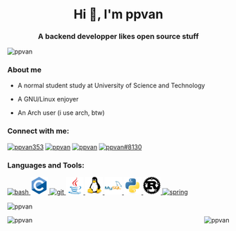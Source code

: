 <h1 align="center">Hi 👋, I'm ppvan</h1>
<h3 align="center">A backend developper likes open source stuff</h3>

<p align="left"> <img src="https://komarev.com/ghpvc/?username=ppvan&label=Profile%20views&color=0e75b6&style=flat" alt="ppvan" /> </p>

<h3 align="left">About me</h3>

- A normal student study at University of Science and Technology

- A GNU/Linux enjoyer

- An Arch user (i use arch, btw)
<h3 align="left">Connect with me:</h3>
<p align="left">
<a href="https://fb.com/ppvan353" target="blank"><img align="center" src="https://raw.githubusercontent.com/rahuldkjain/github-profile-readme-generator/master/src/images/icons/Social/facebook.svg" alt="ppvan353" height="30" width="40" /></a>
<a href="https://www.youtube.com/c/ppvan" target="blank"><img align="center" src="https://raw.githubusercontent.com/rahuldkjain/github-profile-readme-generator/master/src/images/icons/Social/youtube.svg" alt="ppvan" height="30" width="40" /></a>
<a href="https://www.leetcode.com/ppvan" target="blank"><img align="center" src="https://raw.githubusercontent.com/rahuldkjain/github-profile-readme-generator/master/src/images/icons/Social/leet-code.svg" alt="ppvan" height="30" width="40" /></a>
<a href="https://discord.gg/ppvan#8130" target="blank"><img align="center" src="https://raw.githubusercontent.com/rahuldkjain/github-profile-readme-generator/master/src/images/icons/Social/discord.svg" alt="ppvan#8130" height="30" width="40" /></a>
</p>

<h3 align="left">Languages and Tools:</h3>
<p align="left"> <a href="https://www.gnu.org/software/bash/" target="_blank" rel="noreferrer"> <img src="https://www.vectorlogo.zone/logos/gnu_bash/gnu_bash-icon.svg" alt="bash" width="40" height="40"/> </a> <a href="https://www.cprogramming.com/" target="_blank" rel="noreferrer"> <img src="https://raw.githubusercontent.com/devicons/devicon/master/icons/c/c-original.svg" alt="c" width="40" height="40"/> </a> <a href="https://git-scm.com/" target="_blank" rel="noreferrer"> <img src="https://www.vectorlogo.zone/logos/git-scm/git-scm-icon.svg" alt="git" width="40" height="40"/> </a> <a href="https://www.java.com" target="_blank" rel="noreferrer"> <img src="https://raw.githubusercontent.com/devicons/devicon/master/icons/java/java-original.svg" alt="java" width="40" height="40"/> </a> <a href="https://www.linux.org/" target="_blank" rel="noreferrer"> <img src="https://raw.githubusercontent.com/devicons/devicon/master/icons/linux/linux-original.svg" alt="linux" width="40" height="40"/> </a> <a href="https://www.mysql.com/" target="_blank" rel="noreferrer"> <img src="https://raw.githubusercontent.com/devicons/devicon/master/icons/mysql/mysql-original-wordmark.svg" alt="mysql" width="40" height="40"/> </a> <a href="https://www.python.org" target="_blank" rel="noreferrer"> <img src="https://raw.githubusercontent.com/devicons/devicon/master/icons/python/python-original.svg" alt="python" width="40" height="40"/> </a> <a href="https://www.rust-lang.org" target="_blank" rel="noreferrer"> <img src="https://raw.githubusercontent.com/devicons/devicon/master/icons/rust/rust-plain.svg" alt="rust" width="40" height="40"/> </a> <a href="https://spring.io/" target="_blank" rel="noreferrer"> <img src="https://www.vectorlogo.zone/logos/springio/springio-icon.svg" alt="spring" width="40" height="40"/> </a> </p>

<p><img align="center" src="https://github-readme-streak-stats.herokuapp.com/?user=ppvan&theme=dark" alt="ppvan" /></p>

<p><img align="right" src="https://github-readme-stats.vercel.app/api/top-langs?username=ppvan&show_icons=true&theme=dark&locale=en&layout=compact" alt="ppvan" /></p>

<p>&nbsp;<img align="left" src="https://github-readme-stats.vercel.app/api?username=ppvan&show_icons=true&theme=dark&locale=en" alt="ppvan" /></p>

